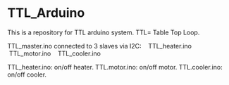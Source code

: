 # TTL_Arduino
This is a repository for TTL arduino system. TTL= Table Top Loop.

TTL_master.ino connected to 3 slaves via I2C:
    TTL_heater.ino
    TTL_motor.ino
    TTL_cooler.ino

TTL_heater.ino: on/off heater.
TTL.motor.ino: on/off motor.
TTL.cooler.ino: on/off cooler.
